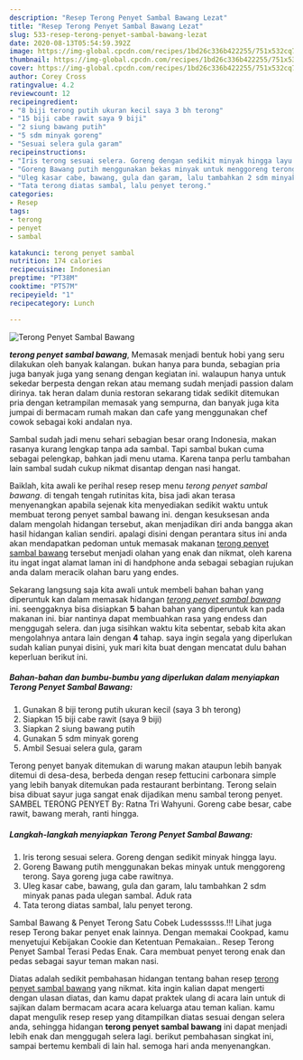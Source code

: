 ```yaml
---
description: "Resep Terong Penyet Sambal Bawang Lezat"
title: "Resep Terong Penyet Sambal Bawang Lezat"
slug: 533-resep-terong-penyet-sambal-bawang-lezat
date: 2020-08-13T05:54:59.392Z
image: https://img-global.cpcdn.com/recipes/1bd26c336b422255/751x532cq70/terong-penyet-sambal-bawang-foto-resep-utama.jpg
thumbnail: https://img-global.cpcdn.com/recipes/1bd26c336b422255/751x532cq70/terong-penyet-sambal-bawang-foto-resep-utama.jpg
cover: https://img-global.cpcdn.com/recipes/1bd26c336b422255/751x532cq70/terong-penyet-sambal-bawang-foto-resep-utama.jpg
author: Corey Cross
ratingvalue: 4.2
reviewcount: 12
recipeingredient:
- "8 biji terong putih ukuran kecil saya 3 bh terong"
- "15 biji cabe rawit saya 9 biji"
- "2 siung bawang putih"
- "5 sdm minyak goreng"
- "Sesuai selera gula garam"
recipeinstructions:
- "Iris terong sesuai selera. Goreng dengan sedikit minyak hingga layu."
- "Goreng Bawang putih menggunakan bekas minyak untuk menggoreng terong. Saya goreng juga cabe rawitnya."
- "Uleg kasar cabe, bawang, gula dan garam, lalu tambahkan 2 sdm minyak panas pada ulegan sambal. Aduk rata"
- "Tata terong diatas sambal, lalu penyet terong."
categories:
- Resep
tags:
- terong
- penyet
- sambal

katakunci: terong penyet sambal 
nutrition: 174 calories
recipecuisine: Indonesian
preptime: "PT38M"
cooktime: "PT57M"
recipeyield: "1"
recipecategory: Lunch

---
```



![Terong Penyet Sambal Bawang](https://img-global.cpcdn.com/recipes/1bd26c336b422255/751x532cq70/terong-penyet-sambal-bawang-foto-resep-utama.jpg)

<b><i>terong penyet sambal bawang</i></b>, Memasak menjadi bentuk hobi yang seru dilakukan oleh banyak kalangan. bukan hanya para bunda, sebagian pria juga banyak juga yang senang dengan kegiatan ini. walaupun hanya untuk sekedar berpesta dengan rekan atau memang sudah menjadi passion dalam dirinya. tak heran dalam dunia restoran sekarang tidak sedikit ditemukan pria dengan ketrampilan memasak yang sempurna, dan banyak juga kita jumpai di bermacam rumah makan dan cafe yang menggunakan chef cowok sebagai koki andalan nya.

Sambal sudah jadi menu sehari sebagian besar orang Indonesia, makan rasanya kurang lengkap tanpa ada sambal. Tapi sambal bukan cuma sebagai pelengkap, bahkan jadi menu utama. Karena tanpa perlu tambahan lain sambal sudah cukup nikmat disantap dengan nasi hangat.

Baiklah, kita awali ke perihal resep resep menu <i>terong penyet sambal bawang</i>. di tengah tengah rutinitas kita, bisa jadi akan terasa menyenangkan apabila sejenak kita menyediakan sedikit waktu untuk membuat terong penyet sambal bawang ini. dengan kesuksesan anda dalam mengolah hidangan tersebut, akan menjadikan diri anda bangga akan hasil hidangan kalian sendiri. apalagi disini dengan perantara situs ini anda akan mendapatkan pedoman untuk memasak makanan <u>terong penyet sambal bawang</u> tersebut menjadi olahan yang enak dan nikmat, oleh karena itu ingat ingat alamat laman ini di handphone anda sebagai sebagian rujukan anda dalam meracik olahan baru yang endes.


Sekarang langsung saja kita awali untuk membeli bahan bahan yang diperuntuk kan dalam memasak hidangan <u><i>terong penyet sambal bawang</i></u> ini. seenggaknya bisa disiapkan <b>5</b> bahan bahan yang diperuntuk kan pada makanan ini. biar nantinya dapat membuahkan rasa yang endess dan menggugah selera. dan juga sisihkan waktu kita sebentar, sebab kita akan mengolahnya antara lain dengan <b>4</b> tahap. saya ingin segala yang diperlukan sudah kalian punyai disini, yuk mari kita buat dengan mencatat dulu bahan keperluan berikut ini.

<!--inarticleads1-->

##### Bahan-bahan dan bumbu-bumbu yang diperlukan dalam menyiapkan Terong Penyet Sambal Bawang:

1. Gunakan 8 biji terong putih ukuran kecil (saya 3 bh terong)
1. Siapkan 15 biji cabe rawit (saya 9 biji)
1. Siapkan 2 siung bawang putih
1. Gunakan 5 sdm minyak goreng
1. Ambil Sesuai selera gula, garam


Terong penyet banyak ditemukan di warung makan ataupun lebih banyak ditemui di desa-desa, berbeda dengan resep fettucini carbonara simple yang lebih banyak ditemukan pada restaurant berbintang. Terong selain bisa dibuat sayur juga sangat enak dijadikan menu sambal terong penyet. SAMBEL TERONG PENYET By: Ratna Tri Wahyuni. Goreng cabe besar, cabe rawit, bawang merah, ranti hingga. 

<!--inarticleads2-->

##### Langkah-langkah menyiapkan Terong Penyet Sambal Bawang:

1. Iris terong sesuai selera. Goreng dengan sedikit minyak hingga layu.
1. Goreng Bawang putih menggunakan bekas minyak untuk menggoreng terong. Saya goreng juga cabe rawitnya.
1. Uleg kasar cabe, bawang, gula dan garam, lalu tambahkan 2 sdm minyak panas pada ulegan sambal. Aduk rata
1. Tata terong diatas sambal, lalu penyet terong.


Sambal Bawang &amp; Penyet Terong Satu Cobek Ludessssss.!!! Lihat juga resep Terong bakar penyet enak lainnya. Dengan memakai Cookpad, kamu menyetujui Kebijakan Cookie dan Ketentuan Pemakaian.. Resep Terong Penyet Sambal Terasi Pedas Enak. Cara membuat penyet terong enak dan pedas sebagai sayur teman makan nasi. 

Diatas adalah sedikit pembahasan hidangan tentang bahan resep <u>terong penyet sambal bawang</u> yang nikmat. kita ingin kalian dapat mengerti dengan ulasan diatas, dan kamu dapat praktek ulang di acara lain untuk di sajikan dalam bermacam acara acara keluarga atau teman kalian. kamu dapat mengulik resep resep yang ditampilkan diatas sesuai dengan selera anda, sehingga hidangan <b>terong penyet sambal bawang</b> ini dapat menjadi lebih enak dan menggugah selera lagi. berikut pembahasan singkat ini, sampai bertemu kembali di lain hal. semoga hari anda menyenangkan.
